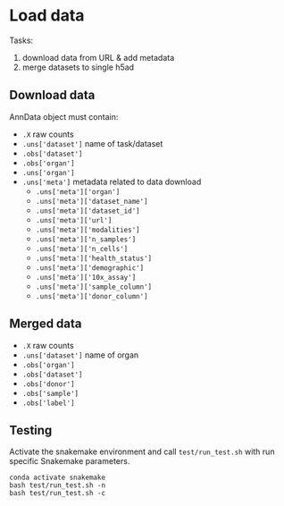 # Load data

Tasks:

1. download data from URL & add metadata
2. merge datasets to single h5ad


## Download data

AnnData object must contain:

+ `.X` raw counts
+ `.uns['dataset']` name of task/dataset
+ `.obs['dataset']`
+ `.obs['organ']`
+ `.uns['organ']`
+ `.uns['meta']` metadata related to data download
  + `.uns['meta']['organ']`
  + `.uns['meta']['dataset_name']`
  + `.uns['meta']['dataset_id']`
  + `.uns['meta']['url']`
  + `.uns['meta']['modalities']`
  + `.uns['meta']['n_samples']`
  + `.uns['meta']['n_cells']`
  + `.uns['meta']['health_status']`
  + `.uns['meta']['demographic']`
  + `.uns['meta']['10x_assay']`
  + `.uns['meta']['sample_column']`
  + `.uns['meta']['donor_column']`


## Merged data

+ `.X` raw counts
+ `.uns['dataset']` name of organ
+ `.obs['organ']`
+ `.obs['dataset']`
+ `.obs['donor']`
+ `.obs['sample']`
+ `.obs['label']`


## Testing

Activate the snakemake environment and call `test/run_test.sh` with run specific Snakemake parameters.

```
conda activate snakemake
bash test/run_test.sh -n
bash test/run_test.sh -c
```
